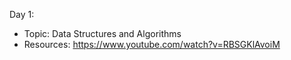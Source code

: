 Day 1:

-   Topic: Data Structures and Algorithms
-   Resources: https://www.youtube.com/watch?v=RBSGKlAvoiM
